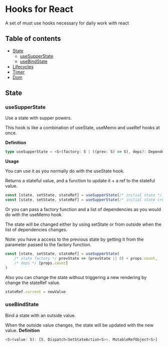 # **Hooks for React**
A set of must use hooks necessary for daily work with react
## **Table of contents**
- [State](#state)
    - [useSupperState](#usesupperstate)
    - [useBindState](#usebindstate)
- [Lifecycles](#lifecycles)
- [Timer](#timer)
- [Dom](#dom)
## **State**
### **useSupperState**
Use a state with supper powers.

This hook is like a combination of useState, useMemo and useRef hooks at once.

**Definition**
```ts
type useSupperState = <S>(factory: S | ((prev: S) => S), deps?: DependencyList): [S, Dispatch<SetStateAction<S>>, MutableRefObject<S>]
```
**Usage**

You can use it as you normally do with the useState hook.

Returns a stateful value, and a function to update it + a ref to the stateful value.

```js
const [state, setState, stateRef] = useSupperState(/* initial state */ 0)
const [state, setState, stateRef] = useSupperState(/* initial state creator */ () => 0)
```
Or you can pass a factory function and a list of dependencies as you would do with the useMemo hook.

The state will be changed either by using setState or from outside when the list of dependencies changes.

Note: you have a access to the previous state by getting it from the parameter passed to the factory function.
```js
const [state, setState, stateRef] = useSupperState(
    /* state factory */ prevState => (prevState || 0) + props.count,
    /* deps */ [props.count]
)
```
Also you can change the state without triggering a new rendering by change the stateRef value.
```js
stateRef.current = newValue
```
### **useBindState**
Bind a state with an outside value.

When the outside value changes, the state will be updated with the new value.
**Definition**
```ts
<S>(value: S): [S, Dispatch<SetStateAction<S>>, MutableRefObject<S>]
```